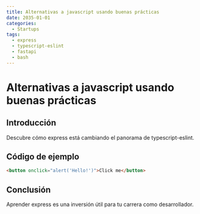 ```yaml
---
title: Alternativas a javascript usando buenas prácticas
date: 2035-01-01
categories:
  - Startups
tags:
  - express
  - typescript-eslint
  - fastapi
  - bash
---
```


# Alternativas a javascript usando buenas prácticas

## Introducción

Descubre cómo express está cambiando el panorama de typescript-eslint.

## Código de ejemplo

```html
<button onclick="alert('Hello!')">Click me</button>
```

## Conclusión

Aprender express es una inversión útil para tu carrera como desarrollador.